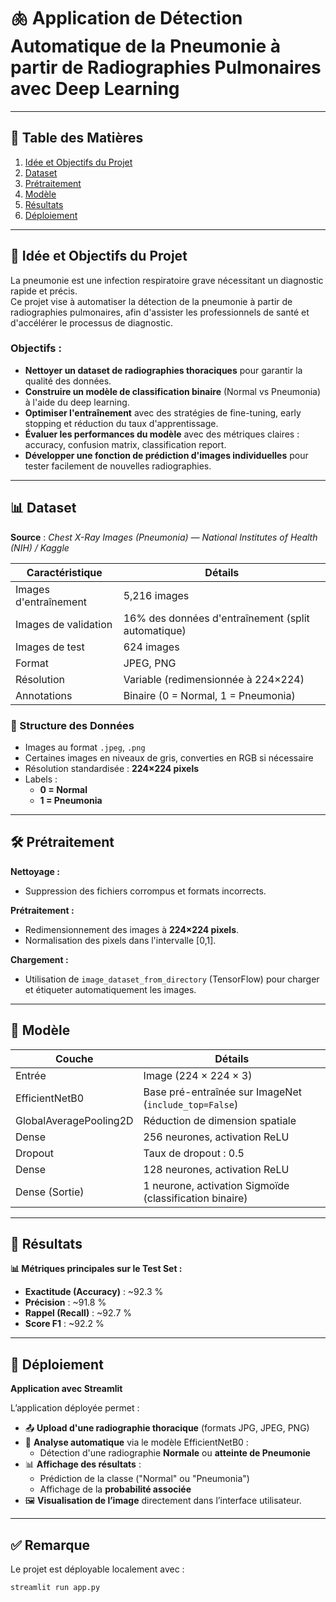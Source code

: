 # 🫁 Application de Détection Automatique de la Pneumonie à partir de Radiographies Pulmonaires avec Deep Learning

---

## 📌 Table des Matières
1. [Idée et Objectifs du Projet](#-idée-et-objectifs-du-projet)
2. [Dataset](#-dataset)
3. [Prétraitement](#-prétraitement)
4. [Modèle](#-modèle)
5. [Résultats](#-résultats)
6. [Déploiement](#-déploiement)

---

## 🎯 Idée et Objectifs du Projet

La pneumonie est une infection respiratoire grave nécessitant un diagnostic rapide et précis.  
Ce projet vise à automatiser la détection de la pneumonie à partir de radiographies pulmonaires, afin d'assister les professionnels de santé et d'accélérer le processus de diagnostic.

### Objectifs :

- **Nettoyer un dataset de radiographies thoraciques** pour garantir la qualité des données.
- **Construire un modèle de classification binaire** (Normal vs Pneumonia) à l'aide du deep learning.
- **Optimiser l'entraînement** avec des stratégies de fine-tuning, early stopping et réduction du taux d'apprentissage.
- **Évaluer les performances du modèle** avec des métriques claires : accuracy, confusion matrix, classification report.
- **Développer une fonction de prédiction d'images individuelles** pour tester facilement de nouvelles radiographies.

---

## 📊 Dataset

**Source** : *Chest X-Ray Images (Pneumonia) — National Institutes of Health (NIH) / Kaggle*

| Caractéristique          | Détails                            |
|---------------------------|------------------------------------|
| Images d'entraînement     | 5,216 images                      |
| Images de validation      | 16% des données d'entraînement (split automatique) |
| Images de test            | 624 images                        |
| Format                    | JPEG, PNG                         |
| Résolution                | Variable (redimensionnée à 224×224)|
| Annotations               | Binaire (0 = Normal, 1 = Pneumonia)|

### 📂 Structure des Données

- Images au format `.jpeg`, `.png`
- Certaines images en niveaux de gris, converties en RGB si nécessaire
- Résolution standardisée : **224×224 pixels**
- Labels : 
  - **0 = Normal**
  - **1 = Pneumonia**

---

## 🛠 Prétraitement

**Nettoyage :**
- Suppression des fichiers corrompus et formats incorrects.

**Prétraitement :**
- Redimensionnement des images à **224×224 pixels**.
- Normalisation des pixels dans l'intervalle [0,1].

**Chargement :**
- Utilisation de `image_dataset_from_directory` (TensorFlow) pour charger et étiqueter automatiquement les images.

---

## 🧠 Modèle

| Couche                  | Détails                                                                 |
|--------------------------|-------------------------------------------------------------------------|
| Entrée                   | Image (224 × 224 × 3)                                                   |
| EfficientNetB0           | Base pré-entraînée sur ImageNet (`include_top=False`)                   |
| GlobalAveragePooling2D   | Réduction de dimension spatiale                                         |
| Dense                    | 256 neurones, activation ReLU                                           |
| Dropout                  | Taux de dropout : 0.5                                                   |
| Dense                    | 128 neurones, activation ReLU                                           |
| Dense (Sortie)            | 1 neurone, activation Sigmoïde (classification binaire)                |

---

## 🧪 Résultats

**📊 Métriques principales sur le Test Set :**

- **Exactitude (Accuracy)** : ~92.3 %
- **Précision** : ~91.8 %
- **Rappel (Recall)** : ~92.7 %
- **Score F1** : ~92.2 %

---

## 🚀 Déploiement

**Application avec Streamlit**

L’application déployée permet :

- 📤 **Upload d'une radiographie thoracique** (formats JPG, JPEG, PNG)
- 🤖 **Analyse automatique** via le modèle EfficientNetB0 :
  - Détection d'une radiographie **Normale** ou **atteinte de Pneumonie**
- 📊 **Affichage des résultats** :
  - Prédiction de la classe ("Normal" ou "Pneumonia")
  - Affichage de la **probabilité associée**
- 🖼️ **Visualisation de l’image** directement dans l’interface utilisateur.

---

## ✅ Remarque

Le projet est déployable localement avec :

```bash
streamlit run app.py
